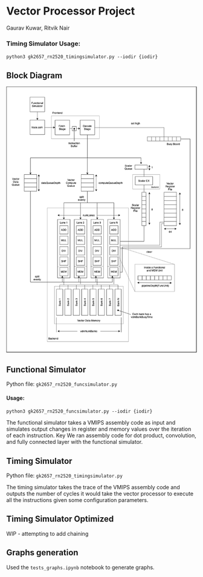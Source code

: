 # Vector Processor Project
Gaurav Kuwar, Ritvik Nair

### Timing Simulator Usage:

```
python3 gk2657_rn2520_timingsimulator.py --iodir {iodir}
```

## Block Diagram
![block_diagram](block_diagram.png "Block Diagram")

## Functional Simulator

Python file: ```gk2657_rn2520_funcsimulator.py```

#### Usage: 
```
python3 gk2657_rn2520_funcsimulator.py --iodir {iodir}
```

The functional simulator takes a VMIPS assembly code as input and simulates output changes in register and memory values over the iteration of each instruction. Key We ran assembly code for dot product, convolution, and fully connected layer with the functional simulator.

## Timing Simulator

Python file: ```gk2657_rn2520_timingsimulator.py```

The timing simulator takes the trace of the VMIPS assembly code and outputs the number of cycles it would take the vector processor to execute all the instructions given some configuration parameters.

## Timing Simulator Optimized
WIP - attempting to add chaining

## Graphs generation
Used the `tests_graphs.ipynb` notebook to generate graphs.